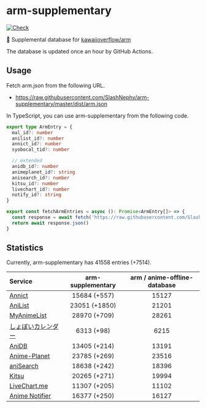 # arm-supplementary

[![Check](https://github.com/SlashNephy/arm-supplementary/actions/workflows/check-node.yml/badge.svg)](https://github.com/SlashNephy/arm-supplementary/actions/workflows/check-node.yml)

💊 Supplemental database for [kawaiioverflow/arm](https://github.com/kawaiioverflow/arm)

The database is updated once an hour by GitHub Actions.

## Usage

Fetch arm.json from the following URL.

- https://raw.githubusercontent.com/SlashNephy/arm-supplementary/master/dist/arm.json

In TypeScript, you can use arm-supplementary from the following code.

```TypeScript
export type ArmEntry = {
  mal_id?: number
  anilist_id?: number
  annict_id?: number
  syobocal_tid?: number

  // extended
  anidb_id?: number
  animeplanet_id?: string
  anisearch_id?: number
  kitsu_id?: number
  livechart_id?: number
  notify_id?: string
}

export const fetchArmEntries = async (): Promise<ArmEntry[]> => {
  const response = await fetch('https://raw.githubusercontent.com/SlashNephy/arm-supplementary/master/dist/arm.json')
  return await response.json()
}
```

## Statistics

Currently, arm-supplementary has 41558 entries (+7514).

| Service                                     | arm-supplementary | arm / anime-offline-database |
| :------------------------------------------ | :---------------: | :--------------------------: |
| [Annict](https://annict.com)                |   15684 (+557)    |            15127             |
| [AniList](https://anilist.co)               |   23051 (+1850)   |            21201             |
| [MyAnimeList](https://myanimelist.net)      |   28970 (+709)    |            28261             |
| [しょぼいカレンダー](https://cal.syoboi.jp) |    6313 (+98)     |             6215             |
| [AniDB](https://anidb.net)                  |   13405 (+214)    |            13191             |
| [Anime-Planet](https://anime-planet.com)    |   23785 (+269)    |            23516             |
| [aniSearch](https://anisearch.com)          |   18638 (+242)    |            18396             |
| [Kitsu](https://kitsu.io)                   |   20265 (+271)    |            19994             |
| [LiveChart.me](https://livechart.me)        |   11307 (+205)    |            11102             |
| [Anime Notifier](https://notify.moe)        |   16377 (+250)    |            16127             |
